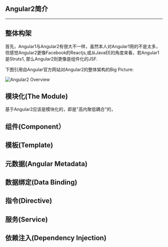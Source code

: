 Angular2简介
-------
***

## 整体构架


首先，Angular1与Angular2有很大不一样，虽然本人对Angular1用的不是太多，但感觉Angular2更像Facebook的Reactjs,或从JavaEE的角度来看，若Angular1是Struts1, 那么Angular2则更像是组件化的JSF.

下图引用自Angular官方网站对Angular2的整体架构的Big Picture:

![Angular2 Overview](https://angular.io/resources/images/devguide/architecture/overview2.png)

## 模块化(The Module)

基于Angular2应该是模块化的，即是"高内聚低耦合"的，

## 组件(Component）

## 模板(Template)

## 元数据(Angular Metadata)

## 数据绑定(Data Binding)

## 指令(Directive)

## 服务(Service)

## 依赖注入(Dependency Injection)
